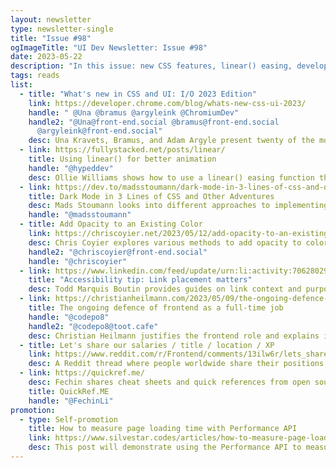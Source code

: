 ```yaml
---
layout: newsletter
type: newsletter-single
title: "Issue #98"
ogImageTitle: "UI Dev Newsletter: Issue #98"
date: 2023-05-22
description: "In this issue: new CSS features, linear() easing, developer salaries worldwide, and more."
tags: reads
list:
  - title: "What's new in CSS and UI: I/O 2023 Edition"
    link: https://developer.chrome.com/blog/whats-new-css-ui-2023/
    handle: " @Una @bramus @argyleink @ChromiumDev"
    handle2: "@Una@front-end.social @bramus@front-end.social
      @argyleink@front-end.social"
    desc: Una Kravets, Bramus, and Adam Argyle present twenty of the most exciting and impactful features that landed recently or are coming soon.
  - link: https://fullystacked.net/posts/linear/
    title: Using linear() for better animation
    handle: "@hypeddev"
    desc: Ollie Williams shows how to use a linear() easing function that interpolates linearly between multiple points.
  - link: https://dev.to/madsstoumann/dark-mode-in-3-lines-of-css-and-other-adventures-1ljj
    title: Dark Mode in 3 Lines of CSS and Other Adventures
    desc: Mads Stoumann looks into different approaches to implementing dark mode, including new CSS features allowing you to ditch JavaScript.
    handle: "@madsstoumann"
  - title: Add Opacity to an Existing Color
    link: https://chriscoyier.net/2023/05/12/add-opacity-to-an-existing-color/
    desc: Chris Coyier explores various methods to add opacity to color in CSS, including HEX codes with transparency values, HSL and HDR color modes, relative color syntax, and color-mix() function.
    handle2: "@chriscoyier@front-end.social"
    handle: "@chriscoyier"
  - link: https://www.linkedin.com/feed/update/urn:li:activity:7062802975521456130/
    title: "Accessibility tip: Link placement matters"
    desc: Todd Marquis Boutin provides guides on link context and purpose.
  - link: https://christianheilmann.com/2023/05/09/the-ongoing-defence-of-frontend-as-a-full-time-job/
    title: The ongoing defence of frontend as a full-time job
    handle: "@codepo8"
    handle2: "@codepo8@toot.cafe"
    desc: Christian Heilmann justifies the frontend role and explains its responsibilities in depth.
  - title: Let's share our salaries / title / location / XP
    link: https://www.reddit.com/r/Frontend/comments/13ilw6r/lets_share_our_salaries_title_location_xp/?sort=top
    desc: A Reddit thread where people worldwide share their positions, experience, residency, and salary.
  - link: https://quickref.me/
    desc: Fechin shares cheat sheets and quick references from open source angels, including HTML, CSS, JavaScript, ChatGPT, etc.
    title: QuickRef.ME
    handle: "@FechinLi"
promotion:
  - type: Self-promotion
    title: How to measure page loading time with Performance API
    link: https://www.silvestar.codes/articles/how-to-measure-page-loading-time-with-performance-api/
    desc: This post will demonstrate using the Performance API to measure page loading time.
---
```

